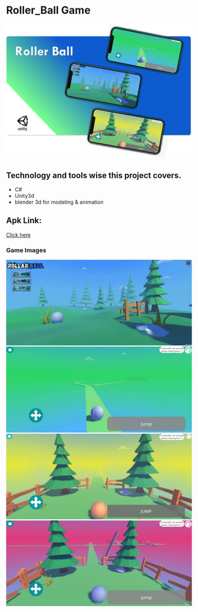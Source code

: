 # Roller_Ball Game
![](images/linkedbanner2.png)
## Technology and tools wise this project covers.
- C#
- Unity3d
- blender 3d for modeling & animation
## Apk Link:
[Click here](apkgame/)


### Game Images
![](images/0.jpg)
![](images/1.jpg)
![](images/2.jpg)
![](images/3.jpg)
